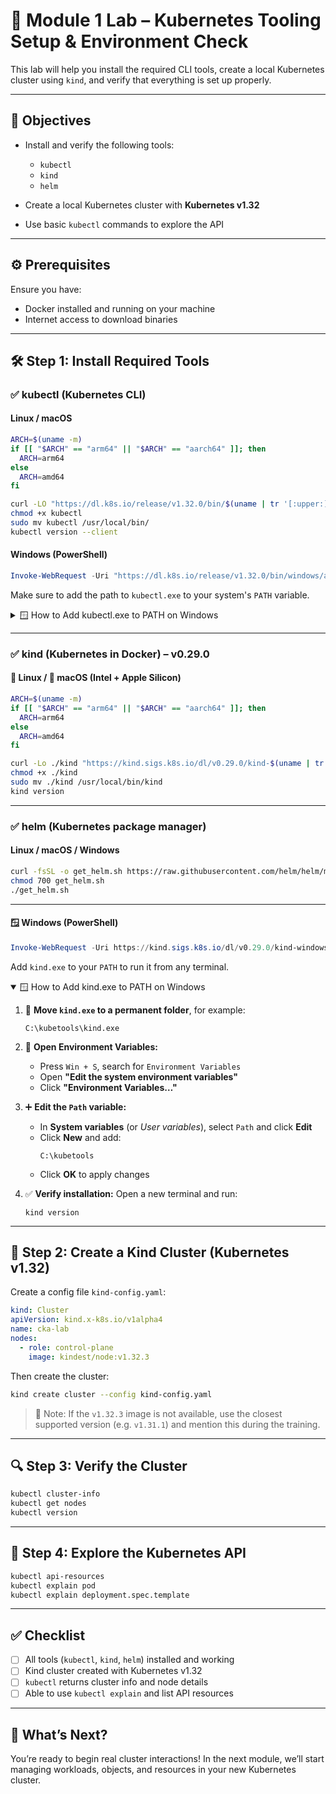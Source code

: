 # 🧪 Module 1 Lab – Kubernetes Tooling Setup & Environment Check

This lab will help you install the required CLI tools, create a local Kubernetes cluster using `kind`, and verify that everything is set up properly.

---

## 🌟 Objectives

* Install and verify the following tools:

  * `kubectl`
  * `kind`
  * `helm`
* Create a local Kubernetes cluster with **Kubernetes v1.32**
* Use basic `kubectl` commands to explore the API

---

## ⚙️ Prerequisites

Ensure you have:

* Docker installed and running on your machine
* Internet access to download binaries

---

## 🛠️ Step 1: Install Required Tools

### ✅ kubectl (Kubernetes CLI)

#### Linux / macOS

```bash
ARCH=$(uname -m)
if [[ "$ARCH" == "arm64" || "$ARCH" == "aarch64" ]]; then
  ARCH=arm64
else
  ARCH=amd64
fi

curl -LO "https://dl.k8s.io/release/v1.32.0/bin/$(uname | tr '[:upper:]' '[:lower:]')/${ARCH}/kubectl"
chmod +x kubectl
sudo mv kubectl /usr/local/bin/
kubectl version --client
```

#### Windows (PowerShell)

```powershell
Invoke-WebRequest -Uri "https://dl.k8s.io/release/v1.32.0/bin/windows/amd64/kubectl.exe" -OutFile "kubectl.exe"
```

Make sure to add the path to `kubectl.exe` to your system's `PATH` variable.
<details>
<summary>🪟 How to Add kubectl.exe to PATH on Windows</summary>

1. 📁 **Move `kubectl.exe` to a permanent folder**, for example:  
   ```
   C:\kubetools\kubectl.exe
   ```

2. 🛍️ **Open Environment Variables:**
   - Press `Win + S`, search for `Environment Variables`
   - Open **"Edit the system environment variables"**
   - Click **"Environment Variables…"**

3. ➕ **Edit the `Path` variable:**
   - In **System variables** (or *User variables*), select `Path` and click **Edit**
   - Click **New** and add:
     ```
     C:\kubetools
     ```
   - Click **OK** to apply changes

4. ✅ **Verify installation:**
   Open a new terminal and run:
   ```
   kubectl version --client
   ```

</details>

---

### ✅ kind (Kubernetes in Docker) – v0.29.0

#### 🐧 Linux / 🍎 macOS (Intel + Apple Silicon)

```bash
ARCH=$(uname -m)
if [[ "$ARCH" == "arm64" || "$ARCH" == "aarch64" ]]; then
  ARCH=arm64
else
  ARCH=amd64
fi

curl -Lo ./kind "https://kind.sigs.k8s.io/dl/v0.29.0/kind-$(uname | tr '[:upper:]' '[:lower:]')-$ARCH"
chmod +x ./kind
sudo mv ./kind /usr/local/bin/kind
kind version
```

---


### ✅ helm (Kubernetes package manager)

#### Linux / macOS / Windows

```bash
curl -fsSL -o get_helm.sh https://raw.githubusercontent.com/helm/helm/main/scripts/get-helm-3
chmod 700 get_helm.sh
./get_helm.sh
```

---
#### 🪟 Windows (PowerShell)

```powershell
Invoke-WebRequest -Uri https://kind.sigs.k8s.io/dl/v0.29.0/kind-windows-amd64 -OutFile kind.exe
```

Add `kind.exe` to your `PATH` to run it from any terminal.

<details open>
<summary>🪟 How to Add kind.exe to PATH on Windows</summary>

1. 📁 **Move `kind.exe` to a permanent folder**, for example:  
   ```
   C:\kubetools\kind.exe
   ```

2. 🧭 **Open Environment Variables:**
   - Press `Win + S`, search for `Environment Variables`
   - Open **"Edit the system environment variables"**
   - Click **"Environment Variables…"**

3. ➕ **Edit the `Path` variable:**
   - In **System variables** (or *User variables*), select `Path` and click **Edit**
   - Click **New** and add:
     ```
     C:\kubetools
     ```
   - Click **OK** to apply changes

4. ✅ **Verify installation:**
   Open a new terminal and run:
   ```
   kind version
   ```

</details>

---



## 🚀 Step 2: Create a Kind Cluster (Kubernetes v1.32)

Create a config file `kind-config.yaml`:

```yaml
kind: Cluster
apiVersion: kind.x-k8s.io/v1alpha4
name: cka-lab
nodes:
  - role: control-plane
    image: kindest/node:v1.32.3
```

Then create the cluster:

```bash
kind create cluster --config kind-config.yaml
```

> 📝 Note: If the `v1.32.3` image is not available, use the closest supported version (e.g. `v1.31.1`) and mention this during the training.

---

## 🔍 Step 3: Verify the Cluster

```bash
kubectl cluster-info
kubectl get nodes
kubectl version
```

---

## 📖 Step 4: Explore the Kubernetes API

```bash
kubectl api-resources
kubectl explain pod
kubectl explain deployment.spec.template
```

---

## ✅ Checklist

* [ ] All tools (`kubectl`, `kind`, `helm`) installed and working
* [ ] Kind cluster created with Kubernetes v1.32
* [ ] `kubectl` returns cluster info and node details
* [ ] Able to use `kubectl explain` and list API resources

---

## 💬 What’s Next?

You’re ready to begin real cluster interactions! In the next module, we’ll start managing workloads, objects, and resources in your new Kubernetes cluster.
